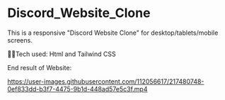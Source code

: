 # Discord_Website_Clone

This is a responsive "Discord Website Clone" for desktop/tablets/mobile screens. 

👩‍💻Tech used: Html and Tailwind CSS

End result of Website:


https://user-images.githubusercontent.com/112056617/217480748-0ef833dd-b3f7-4475-9b1d-448ad57e5c3f.mp4


